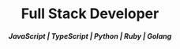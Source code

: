 <h1 align="center">Full Stack Developer</h1>
<h5 align="center">JavaScript | TypeScript | Python | Ruby | Golang</h5>
